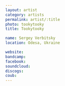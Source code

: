 ```yaml
---
layout: artist
category: artists
permalink: artist/:title
photo: tookytooky
title: Tookytooky

name: Sergey Verbitsky
location: Odesa, Ukraine

website: 
bandcamp: 
facebook: 
soundcloud: 
discogs: 
coub: 
---
```

